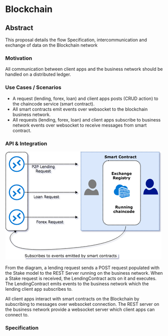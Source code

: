 # Blockchain

## Abstract
This proposal details the flow Specification, intercommunication and exchange of data on the Blockchain network

### Motivation
All communication between client apps and the business network should be handled on a distributed ledger.

### Use Cases / Scenarios
- A request (lending, forex, loan) and client apps posts (CRUD action) to the chaincode service (smart contract).
- All smart contracts emit events over websocket to the blockchain business network.
- All requests (lending, forex, loan) and client apps subscribe to business network events over websocket to receive messages from smart contract.

### API & Integration
![Brokers client-server communication](/images/brokers-comm-arch.png)

From the diagram, a lending request sends a POST request populated with the Stake model to the REST Server running on the business network. When a Stake request is received, the LendingContract acts on it and executes. The LendingContract emits events to the business network which the lending client app subscribes to.

All client apps interact with smart contracts on the Blockchain by subscribing to messages over websocket connection. The REST server on the business network provide a websocket server which client apps can connect to.

### Specification
```
```
